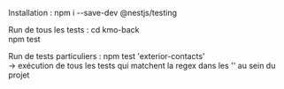 Installation :
npm i --save-dev @nestjs/testing 
  
Run de tous les tests :
cd kmo-back  
npm test
  
Run de tests particuliers :
npm test 'exterior-contacts'  
-> exécution de tous les tests qui matchent la regex dans les '' au sein du projet